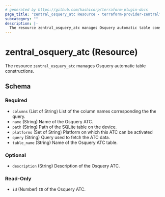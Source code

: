 ```yaml
---
# generated by https://github.com/hashicorp/terraform-plugin-docs
page_title: "zentral_osquery_atc Resource - terraform-provider-zentral"
subcategory: ""
description: |-
  The resource zentral_osquery_atc manages Osquery automatic table constructions.
---
```


# zentral_osquery_atc (Resource)

The resource `zentral_osquery_atc` manages Osquery automatic table constructions.



<!-- schema generated by tfplugindocs -->
## Schema

### Required

- `columns` (List of String) List of the column names corresponding the the query.
- `name` (String) Name of the Osquery ATC.
- `path` (String) Path of the SQLite table on the device.
- `platforms` (Set of String) Platform on which this ATC can be activated
- `query` (String) Query used to fetch the ATC data.
- `table_name` (String) Name of the Osquery ATC table.

### Optional

- `description` (String) Description of the Osquery ATC.

### Read-Only

- `id` (Number) `ID` of the Osquery ATC.


